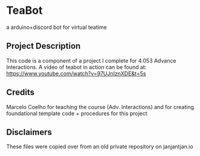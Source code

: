 # TeaBot
a arduino+discord bot for virtual teatime

## Project Description
This code is a component of a project I complete for 4.053 Advance Interactions. 
A video of teabot in action can be found at: https://www.youtube.com/watch?v=97UJnIznXDE&t=5s

## Credits
Marcelo Coelho for teaching the course (Adv. Interactions) and for creating foundational template code + procedures for this project

## Disclaimers
These files were copied over from an old private repository on janjantjan.io
